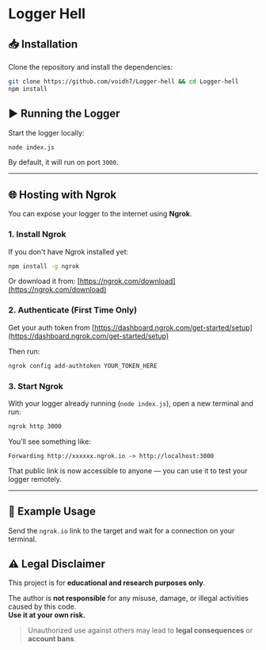 # Logger Hell


## 📥 Installation

Clone the repository and install the dependencies:

```bash
git clone https://github.com/voidh7/Logger-hell && cd Logger-hell
npm install
```

## ▶️ Running the Logger

Start the logger locally:

```bash
node index.js
```

By default, it will run on port `3000`.

---

## 🌐 Hosting with Ngrok

You can expose your logger to the internet using **Ngrok**.

### 1. Install Ngrok

If you don't have Ngrok installed yet:

```bash
npm install -g ngrok
```

Or download it from: [https://ngrok.com/download](https://ngrok.com/download)

### 2. Authenticate (First Time Only)

Get your auth token from [https://dashboard.ngrok.com/get-started/setup](https://dashboard.ngrok.com/get-started/setup)

Then run:

```bash
ngrok config add-authtoken YOUR_TOKEN_HERE
```

### 3. Start Ngrok

With your logger already running (`node index.js`), open a new terminal and run:

```bash
ngrok http 3000
```

You’ll see something like:

```
Forwarding http://xxxxxx.ngrok.io -> http://localhost:3000
```

That public link is now accessible to anyone — you can use it to test your logger remotely.

---

## 📌 Example Usage

Send the `ngrok.io` link to the target and wait for a connection on your terminal.

## ⚠️ Legal Disclaimer

This project is for **educational and research purposes only**.

The author is **not responsible** for any misuse, damage, or illegal activities caused by this code.  
**Use it at your own risk.**

> Unauthorized use against others may lead to **legal consequences** or **account bans**.
